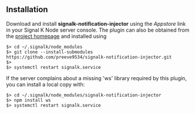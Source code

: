 ## Installation

Download and install __signalk-notification-injector__ using the _Appstore_
link in your Signal K Node server console.
The plugin can also be obtained from the 
[project homepage](https://github.com/preeve9534/signalk-notification-injector)
and installed using
```
$> cd ~/.signalk/node_modules
$> git clone --install-submodules https://github.com/preeve9534/signalk-notification-injector.git
$>
$> systemctl restart signalk.service
```

If the server complains about a missing 'ws' library required by this
plugin, you can install a local copy with:
```
$> cd ~/.signalk/node_modules/signalk-notification-injector
$> npm install ws
$> systemctl restart signalk.service
```

